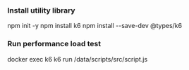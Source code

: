 ### Install utility library

npm init -y
npm install k6
npm install --save-dev @types/k6

### Run performance load test

docker exec k6 k6 run /data/scripts/src/script.js

